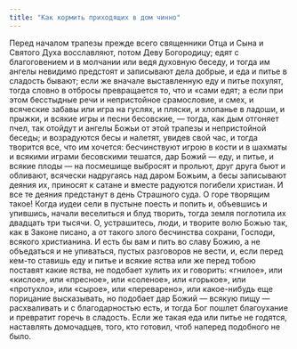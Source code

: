 ```yaml
---
title: "Как кормить приходящих в дом чинно"
---
```


Перед началом трапезы прежде всего священники Отца и Сына и Святого Духа восславляют, потом Деву Богородицу; едят с благоговением и в молчании или ведя духовную беседу, и тогда им ангелы невидимо предстоят и записывают дела добрые, и еда и питье в сладость бывают; если же вначале выставленную еду и питье похулят, тогда словно в отбросы превращается то, что и «сами едят; а если при этом бесстыдные речи и непристойное срамословие, и смех, и всяческие забавы или игра на гуслях, и пляски, и хлопанье в ладоши, и прыжки, и всякие игры и песни бесовские, — тогда, как дым отгоняет пчел, так отойдут и ангелы Божьи от этой трапезы и непристойной беседы; и возрадуются бесы и налетят, увидев свой час, и тогда творится все, что им хочется: бесчинствуют игрою в кости и в шахматы и всякими играми бесовскими тешатся, дар Божий — еду, и питье, и всякие плоды — на посмешище выбросят и прольют, друг друга бьют и обливают, всячески надругаясь над даром Божьим, а бесы записывают деяния их, приносят к сатане и вместе радуются погибели христиан. И все те деяния предстанут в день Страшного суда. О горе творящим такое! Когда иудеи сели в пустыне поесть и попить и, объевшись и упившись, начали веселиться и блуд творить, тогда земля поглотила их двадцать три тысячи. О, устрашитесь, люди, и творите волю Божью так, как в Законе писано, а от такого злого бесчинства сохрани, Господи, всякого христианина. И есть бы вам и пить во славу Божию, а не объедаться и не упиваться, пустых разговоров не вести, и, если перед кем-то ставишь еду и питье и всякие яства или же перед тобою поставят какие яства, не подобает хулить их и говорить: «гнилое», или «кислое», или «пресное», или «соленое», или «горькое», или «протухло», или «сырое», или «переварено», или какое-нибудь еще порицание высказывать, но подобает дар Божий — всякую пищу — расхваливать и с благодарностью есть, и тогда Бог пошлет благоухание и превратит горечь в сладость. Если же такая еда или питье не годятся, наставлять домочадцев, того, кто готовил, чтоб наперед подобного не было.